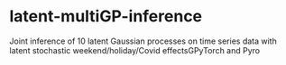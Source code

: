 # latent-multiGP-inference
Joint inference of 10 latent Gaussian processes on time series data with latent stochastic weekend/holiday/Covid effectsGPyTorch and Pyro 
